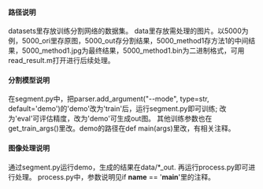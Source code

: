 #### 路径说明

datasets里存放训练分割网络的数据集。
data里存放需处理的图片。以5000为例，5000_ori里存原图，5000_out存分割结果，5000_method1存方法1的中间结果，5000_method1.jpg为最终结果，5000_method1.bin为二进制格式，可用read_result.m打开进行后续处理。

#### 分割模型说明

在segment.py中，把parser.add_argument("--mode", type=str, default='demo')的'demo'改为'train'后，运行segment.py即可训练;
改为'eval'可评估精度，改为'demo'可生成out图。
其他训练参数也在get_train_args()里改。demo的路径在def main(args)里改，有相关注释。

#### 图像处理说明

通过segment.py运行demo，生成的结果在data/*_out. 再运行process.py即可进行处理。
process.py中，参数说明见if __name__ == '__main__'里的注释。

